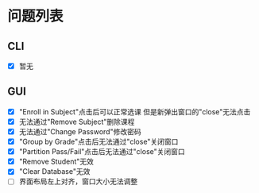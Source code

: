 # 问题列表

## CLI

- [x] 暂无

## GUI

- [x] "Enroll in Subject"点击后可以正常选课 但是新弹出窗口的"close"无法点击
- [x] 无法通过"Remove Subject"删除课程
- [x] 无法通过"Change Password"修改密码
- [x] "Group by Grade"点击后无法通过"close"关闭窗口
- [x] "Partition Pass/Fail"点击后无法通过"close"关闭窗口
- [x] "Remove Student"无效
- [x] "Clear Database"无效
- [ ] 界面布局左上对齐，窗口大小无法调整